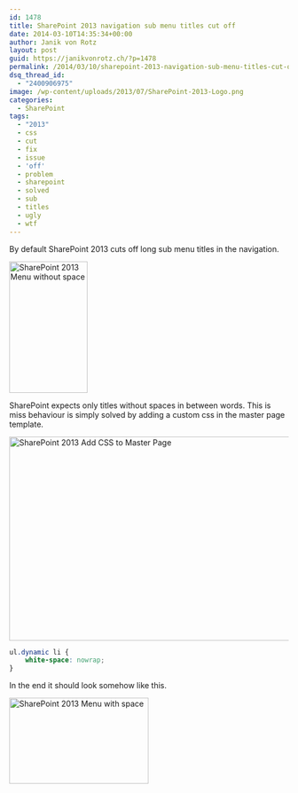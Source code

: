 ```yaml
---
id: 1478
title: SharePoint 2013 navigation sub menu titles cut off
date: 2014-03-10T14:35:34+00:00
author: Janik von Rotz
layout: post
guid: https://janikvonrotz.ch/?p=1478
permalink: /2014/03/10/sharepoint-2013-navigation-sub-menu-titles-cut-off/
dsq_thread_id:
  - "2400906975"
image: /wp-content/uploads/2013/07/SharePoint-2013-Logo.png
categories:
  - SharePoint
tags:
  - "2013"
  - css
  - cut
  - fix
  - issue
  - 'off'
  - problem
  - sharepoint
  - solved
  - sub
  - titles
  - ugly
  - wtf
---
```

By default SharePoint 2013 cuts off long sub menu titles in the navigation.

<a href="https://janikvonrotz.ch/wp-content/uploads/2014/03/SharePoint-2013-Menu-without-space.jpg"><img src="https://janikvonrotz.ch/wp-content/uploads/2014/03/SharePoint-2013-Menu-without-space.jpg" alt="SharePoint 2013 Menu without space" width="141" height="237" class="size-full wp-image-1481" /></a>

SharePoint expects only titles without spaces in between words.
This is miss behaviour is simply solved by adding a custom css in the master page template.
<!--more-->
<a href="https://janikvonrotz.ch/wp-content/uploads/2014/03/SharePoint-2013-Add-CSS-to-Master-Page.jpg"><img src="https://janikvonrotz.ch/wp-content/uploads/2014/03/SharePoint-2013-Add-CSS-to-Master-Page-1024x608.jpg" alt="SharePoint 2013 Add CSS to Master Page" width="620" height="368" class="size-large wp-image-1479" /></a>

```css
ul.dynamic li {
    white-space: nowrap;
}
```

In the end it should look somehow like this.

<a href="https://janikvonrotz.ch/wp-content/uploads/2014/03/SharePoint-2013-Menu-with-space.jpg"><img src="https://janikvonrotz.ch/wp-content/uploads/2014/03/SharePoint-2013-Menu-with-space.jpg" alt="SharePoint 2013 Menu with space" width="251" height="155" class="size-full wp-image-1480" /></a>